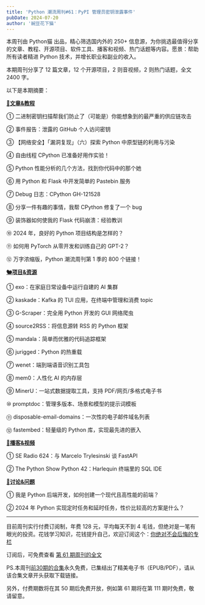 ```yaml
---
title: 'Python 潮流周刊#61：PyPI 管理员密钥泄露事件'
pubDate: 2024-07-20
author: '豌豆花下猫'
---
```


本周刊由 Python猫 出品，精心筛选国内外的 250+ 信息源，为你挑选最值得分享的文章、教程、开源项目、软件工具、播客和视频、热门话题等内容。愿景：帮助所有读者精进 Python 技术，并增长职业和副业的收入。

本期周刊分享了 12 篇文章，12 个开源项目，2 则音视频，2 则热门话题，全文 2400 字。

以下是本期摘要： 

**[🦄文章&教程](https://xiaobot.net/p/python_weekly)** 


① 二进制密钥扫描帮我们防止了（可能是）你能想象到的最严重的供应链攻击

② 事件报告：泄露的 GitHub 个人访问密钥

③ 【网络安全】「漏洞复现」（六）探索 Python 中原型链的利用与污染

④ 自由线程 CPython 已准备好用作实验！

⑤ Python 性能分析的几个方法，找到你代码中的那个她

⑥ 用 Python 和 Flask 中开发简单的 Pastebin 服务

⑦ Debug 日志：CPython GH-121528

⑧ 分享一件有趣的事情，我帮 CPython 修复了一个 bug

⑨ 装饰器如何使我的 Flask 代码崩溃：经验教训

⑩ 2024 年，良好的 Python 项目结构是怎样的？

⑪ 如何用 PyTorch 从零开发和训练自己的 GPT-2？

⑫ 万字浓缩版，Python 潮流周刊第 1 季的 800 个链接！

**[🐿️项目&资源](https://xiaobot.net/p/python_weekly)** 


① exo：在家庭日常设备中运行自建的 AI 集群

② kaskade：Kafka 的 TUI 应用，在终端中管理和消费 topic

③ G-Scraper：完全用 Python 开发的 GUI 网络爬虫

④ source2RSS：将信息源转 RSS 的 Python 框架

⑤ mandala：简单而优雅的代码追踪框架

⑥ jurigged：Python 的热重载

⑦ wenet：端到端语音识别工具包

⑧ mem0：人性化 AI 的内存层

⑨ MinerU：一站式数据提取工具，支持 PDF/网页/多格式电子书

⑩ promptdoc：管理多版本、场景和模型的提示词模板

⑪ disposable-email-domains：一次性的电子邮件域名列表

⑫ fastembed：轻量级的 Python 库，实现最先进的嵌入

**[🐢播客&视频](https://xiaobot.net/p/python_weekly)** 


① SE Radio 624：与 Marcelo Trylesinski 谈 FastAPI

② The Python Show Python 42：Harlequin 终端里的 SQL IDE

**[🥂讨论&问题](https://xiaobot.net/p/python_weekly)** 


① 我是 Python 后端开发，如何创建一个现代且高性能的前端？

② 2024 年 Python 实现定时任务和延时任务，性价比较高的方案是什么？

-----

目前周刊实行付费订阅制，年费 128 元，平均每天不到 4 毛钱，但绝对是一笔有眼光的投资。花钱学习知识，花钱提升自己，欢迎订阅这个：[你绝对不会后悔的专栏](https://xiaobot.net/p/python_weekly)

订阅后，可免费查看 [第 61 期周刊的全文](https://xiaobot.net/post/4431a2ef-828e-4e17-9035-f3c195ce90bc)

PS.本周刊[前30期的合集](https://pythoncat.top/posts/2023-12-11-weekly)永久免费，已集结出了精美电子书（EPUB/PDF），请从该合集文章开头获取下载链接。

另外，付费期数将在其 50 期后免费开放，例如第 61 期将在第 111 期时免费，敬请留意。